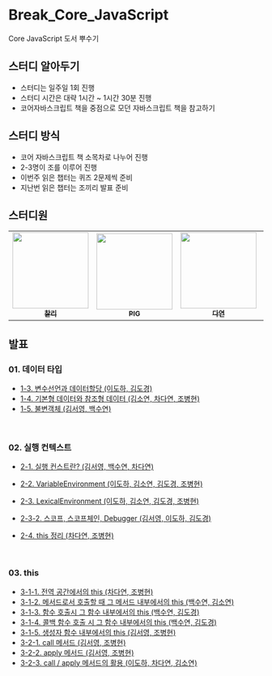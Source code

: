 # Break_Core_JavaScript

Core JavaScript 도서 뿌수기

## 스터디 알아두기

- 스터디는 일주일 1회 진행
- 스터디 시간은 대략 1시간 ~ 1시간 30분 진행
- 코어자바스크립트 책을 중점으로 모던 자바스크립트 책을 참고하기

## 스터디 방식

- 코어 자바스크립트 책 소목차로 나누어 진행
- 2-3명이 조를 이루어 진행
- 이번주 읽은 챕터는 퀴즈 2문제씩 준비
- 지난번 읽은 챕터는 조끼리 발표 준비
  <br>

## 스터디원

<table>
  <tr>
    <td align="center">
      <a href="https://github.com/d-charlie-kim"
        ><img
          src="https://avatars.githubusercontent.com/d-charlie-kim"
          width="150px;"
          alt=""
        /><br /><sub><b>찰리</b></sub></a
      ><br />
    </td>
       <td align="center">
      <a href="https://github.com/ChoByungHyun"
        ><img
          src="https://avatars.githubusercontent.com/ChoByungHyun"
          width="150px;"
          alt=""
        /><br /><sub><b>PIG</b></sub></a
      ><br />
    </td>
    <td align="center">
      <a href="https://github.com/Da-Youn"
        ><img
          src="https://avatars.githubusercontent.com/Da-Youn"
          width="150px;"
          alt=""
        /><br /><sub><b>다연</b></sub></a
      ><br />
      </td>
    <td align="center">
      <a href="https://github.com/doong2imdang"
        ><img
          src="https://avatars.githubusercontent.com/doong2imdang"
          width="150px;"
          alt=""
        /><br /><sub><b>둥1</b></sub></a
      ><br />
    </td>
    <td align="center">
      <a href="https://github.com/haron-lee"
        ><img
          src="https://avatars.githubusercontent.com/haron-lee"
          width="150px;"
          alt=""
        /><br /><sub><b>도하</b></sub></a
      ><br />
    </td>
      
  <td align="center">
      <a href="https://github.com/sy412"
        ><img
          src="https://avatars.githubusercontent.com/sy412"
          width="150px;"
          alt=""
        /><br /><sub><b>소연</b></sub></a
      ><br />
    </td>
  <td align="center">
      <a href="https://github.com/sypaik-dev"
        ><img
          src="https://avatars.githubusercontent.com/sypaik-dev"
          width="150px;"
          alt=""
        /><br /><sub><b>수연</b></sub></a
      ><br />
    </td>
  </tr>
</table>

## 발표

### 01. 데이터 타입

- [1-3. 변수선언과 데이터할당 (이도하, 김도경)](https://github.com/9FEM/Break_Core_JavaScript/blob/main/01.%EB%8D%B0%EC%9D%B4%ED%84%B0%20%ED%83%80%EC%9E%85/1-3.%EB%B3%80%EC%88%98%EC%84%A0%EC%96%B8%EA%B3%BC%20%EB%8D%B0%EC%9D%B4%ED%84%B0%ED%95%A0%EB%8B%B9.pdf)
- [1-4. 기본형 데이터와 참조형 데이터 (김소연, 차다연, 조병현)](https://www.canva.com/design/DAFfsn4kHcg/m8KQ18SSJPbWCNT9FDHgKQ/view?utm_content=DAFfsn4kHcg&utm_campaign=share_your_design&utm_medium=link&utm_source=shareyourdesignpanel)
- [1-5. 불변객체 (김서영, 백수연)](https://www.canva.com/design/DAFfzWqDzRI/ZTagZbeP-Jfo0E02mzyh2w/view?utm_content=DAFfzWqDzRI&utm_campaign=share_your_design&utm_medium=link&utm_source=shareyourdesignpanel)

<br>

### 02. 실행 컨텍스트

- [2-1. 실행 컨스트란? (김서영, 백수연, 차다연)](<https://github.com/9FEM/Break_Core_JavaScript/blob/main/02.%EC%8B%A4%ED%96%89%20%EC%BB%A8%ED%85%8D%EC%8A%A4%ED%8A%B8/2-1.%20%EC%8B%A4%ED%96%89%20%EC%BB%A8%ED%85%8D%EC%8A%A4%ED%8A%B8%EB%9E%80%3F%20(with.%EC%9E%90%EB%A3%8C%EA%B5%AC%EC%A1%B0).md>)
- [2-2. VariableEnvironment (이도하, 김소연, 김도경, 조병현)](https://github.com/9FEM/Break_Core_JavaScript/blob/main/02.%EC%8B%A4%ED%96%89%20%EC%BB%A8%ED%85%8D%EC%8A%A4%ED%8A%B8/variableEnvironment.md)
- [2-3. LexicalEnvironment (이도하, 김소연, 김도경, 조병현)](https://github.com/9FEM/Break_Core_JavaScript/blob/main/02.%EC%8B%A4%ED%96%89%20%EC%BB%A8%ED%85%8D%EC%8A%A4%ED%8A%B8/LexicalEnvironment.md)

- [2-3-2. 스코프, 스코프체인, Debugger (김서영, 이도하, 김도경)](https://github.com/9FEM/Break_Core_JavaScript/blob/main/02.%EC%8B%A4%ED%96%89%20%EC%BB%A8%ED%85%8D%EC%8A%A4%ED%8A%B8/2-3-2.%20%EC%8A%A4%EC%BD%94%ED%94%84%2C%20%EC%8A%A4%EC%BD%94%ED%94%84%EC%B2%B4%EC%9D%B8.md)

- [2-4. this 정리 (차다연, 조병현)](https://github.com/9FEM/Break_Core_JavaScript/blob/main/02.%EC%8B%A4%ED%96%89%20%EC%BB%A8%ED%85%8D%EC%8A%A4%ED%8A%B8/2-4.%20this%2C%20%EC%A0%95%EB%A6%AC.md)

<br>

### 03. this

- [3-1-1. 전역 공간에서의 this (차다연, 조병현)](https://github.com/9FEM/Break_Core_JavaScript/blob/main/03.this/3-1-1.%20%EC%A0%84%EC%97%AD%EA%B3%B5%EA%B0%84%EC%97%90%EC%84%9C%EC%9D%98%20this.md)
- [3-1-2. 메서드로서 호출할 때 그 메서드 내부에서의 this (백수연, 김소연)](https://github.com/9FEM/Break_Core_JavaScript/blob/main/03.this/3-1-2.%20%EB%A9%94%EC%84%9C%EB%93%9C%EB%A1%9C%EC%84%9C%20%ED%98%B8%EC%B6%9C%ED%95%A0%20%EB%95%8C%20%EA%B7%B8%20%EB%A9%94%EC%84%9C%EB%93%9C%20%EB%82%B4%EB%B6%80%EC%97%90%EC%84%9C%EC%9D%98%20this.md)
- [3-1-3. 함수 호출시 그 함수 내부에서의 this (백수연, 김도경)](https://github.com/9FEM/Break_Core_JavaScript/blob/main/03.this/3-1-3.%20%ED%95%A8%EC%88%98%20%ED%98%B8%EC%B6%9C%EC%8B%9C%20%EA%B7%B8%20%ED%95%A8%EC%88%98%20%EB%82%B4%EB%B6%80%EC%97%90%EC%84%9C%EC%9D%98%20this.md)
- [3-1-4. 콜백 함수 호출 시 그 함수 내부에서의 this (백수연, 김도경)](https://github.com/9FEM/Break_Core_JavaScript/blob/main/03.this/3-1-4.%20%EC%BD%9C%EB%B0%B1%20%ED%98%B8%EC%B6%9C%EC%8B%9C%20%EA%B7%B8%20%ED%95%A8%EC%88%98%20%EB%82%B4%EB%B6%80%EC%97%90%EC%84%9C%EC%9D%98%20this.md)
- [3-1-5. 생성자 함수 내부에서의 this (김서영, 조병현)](https://github.com/9FEM/Break_Core_JavaScript/blob/main/03.this/3-1-5.%20%EC%83%9D%EC%84%B1%EC%9E%90%20%ED%95%A8%EC%88%98%20%EB%82%B4%EB%B6%80%EC%97%90%EC%84%9C%EC%9D%98%20this.md)
- [3-2-1. call 메서드 (김서영, 조병현)](https://github.com/9FEM/Break_Core_JavaScript/blob/main/03.this/3-2-1%20call%20%EB%A9%94%EC%84%9C%EB%93%9C.md)
- [3-2-2. apply 메서드 (김서영, 조병현)](https://github.com/9FEM/Break_Core_JavaScript/blob/main/03.this/3-2-2%20apply%20%EB%A9%94%EC%84%9C%EB%93%9C.md)
- [3-2-3. call / apply 메서드의 활용 (이도하, 차다연, 김소연)](https://github.com/9FEM/Break_Core_JavaScript/blob/main/03.this/3-2-3%20call%2Capply%20%EB%A9%94%EC%84%9C%EB%93%9C%EC%9D%98%20%ED%99%9C%EC%9A%A9.md)

